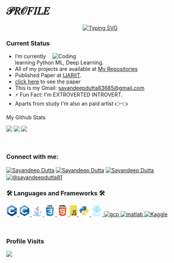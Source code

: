 # 𝒫𝑅𝒪𝐹𝐼𝐿𝐸
<p align="center">
<a href="https://github.com/drkostas">
    <img src="https://readme-typing-svg.demolab.com?font=Georgia&size=18&duration=2000&pause=100&multiline=true&width=500&height=80&lines=Sayandeep+Dutta;Student+%7C+B.Tech in ECE+Narula Institute of Technology +%7C;AI and ML+%7C+Computer+Vision+%7C" alt="Typing SVG" />
</a>
<br/>

<h3 align="left">Current Status</h3>
<img align="right" alt="Coding" width="380" src="https://media.giphy.com/media/4rZA5D22301iMgrUNd/giphy.gif">

- I’m currently learning Python ML, Deep Learning.
- All of my projects are available at [My Repositories](https://github.com/Sayandeep15?tab=repositories)
- Published Paper at [IJARIIT](https://www.ijariit.com/?utm_source=pdf&utm_medium=edition&utm_campaign=OmAkSols&utm_term=V8I4-1199).
-  [click here](https://www.ijariit.com/manuscript/fast-pothole-detection-with-the-yolo-algorithm/) to see the paper
- This is my Gmail: sayandeepdutta83685@gmail.com
- ⚡ Fun Fact: I'm EXTROVERTED INTROVERT. 
- Aparts from study I'm also an paid artist 👉👈

My Github Stats

![](http://github-profile-summary-cards.vercel.app/api/cards/profile-details?username=Sayandeep15&theme=dracula) 
![](http://github-profile-summary-cards.vercel.app/api/cards/repos-per-language?username=Sayandeep15&theme=dracula) 
![](http://github-profile-summary-cards.vercel.app/api/cards/most-commit-language?username=Sayandeep15&theme=dracula)

<br>

<h3 align="left">Connect with me:</h3>

<p align="left">

<a href="https://www.linkedin.com/in/sayandeep-dutta-profile/" target="blank"><img align="center" src="https://raw.githubusercontent.com/rahuldkjain/github-profile-readme-generator/master/src/images/icons/Social/linked-in-alt.svg" alt="Sayandeep Dutta" height="30" width="30" /></a>
<a href="https://www.facebook.com/profile.php?id=100036169861218" target="blank"><img align="center" src="https://raw.githubusercontent.com/rahuldkjain/github-profile-readme-generator/master/src/images/icons/Social/facebook.svg" alt="Sayandeep Dutta" height="30" width="30" /></a>
<a href="https://instagram.com/i_am_sayandeep?igshid=YmMyMTA2M2Y=" target="blank"><img align="center" src="https://raw.githubusercontent.com/rahuldkjain/github-profile-readme-generator/master/src/images/icons/Social/instagram.svg" alt="Sayandeep Dutta" height="30" width="30" /></a>
<a href="https://www.hackerrank.com/sayandeepdutta81" target="blank"><img align="center" src="https://raw.githubusercontent.com/rahuldkjain/github-profile-readme-generator/master/src/images/icons/Social/hackerrank.svg" alt="@sayandeepdutta81" height="40" width="40" /></a>

</p>


<h3 align="left">🛠️ Languages and Frameworks 🛠️</h3>
<p align="left">
<a href="https://www.w3schools.com/cpp/" target="_blank" rel="noreferrer"> <img src="https://raw.githubusercontent.com/devicons/devicon/master/icons/cplusplus/cplusplus-original.svg" alt="cplusplus" width="30" height="30"/> </a><a href="https://aws.amazon.com" target="_blank" rel="noreferrer">  </a> <a href="https://www.cprogramming.com/" target="_blank" rel="noreferrer"> <img src="https://raw.githubusercontent.com/devicons/devicon/master/icons/c/c-original.svg" alt="c" width="30" height="30"/> </a> <a href="https://www.java.com" target="_blank" rel="noreferrer"> <img src="https://raw.githubusercontent.com/devicons/devicon/master/icons/java/java-original.svg" alt="java" width="30" height="30"/> </a>  <a href="https://www.w3schools.com/css/" target="_blank" rel="noreferrer"> <img src="https://raw.githubusercontent.com/devicons/devicon/master/icons/css3/css3-original-wordmark.svg" alt="css3" width="30" height="30"/><a href="https://www.w3.org/html/" target="_blank" rel="noreferrer"> <img src="https://raw.githubusercontent.com/devicons/devicon/master/icons/html5/html5-original-wordmark.svg" alt="html5" width="30" height="30"/> </a> </a><a href="https://developer.mozilla.org/en-US/docs/Web/JavaScript" target="_blank" rel="noreferrer"> <img src="https://raw.githubusercontent.com/devicons/devicon/master/icons/javascript/javascript-original.svg" alt="javascript" width="20" height="30"/> </a> <a href="https://www.python.org" target="_blank" rel="noreferrer"> <img src="https://raw.githubusercontent.com/devicons/devicon/master/icons/python/python-original.svg" alt="python" width="30" height="30"/> </a>  <a href="https://reactjs.org/" target="_blank" rel="noreferrer"> <img src="https://raw.githubusercontent.com/devicons/devicon/master/icons/react/react-original-wordmark.svg" alt="react" width="30" height="30"/> </a>  <a href="https://cloud.google.com" target="_blank" rel="noreferrer"> <img src="https://www.vectorlogo.zone/logos/google_cloud/google_cloud-icon.svg" alt="gcp" width="30" height="30"/> </a><a href="https://www.mathworks.com/" target="_blank" rel="noreferrer"> <img src="https://upload.wikimedia.org/wikipedia/commons/2/21/Matlab_Logo.png" alt="matlab" width="30" height="30"/> </a><a href="https://www.kaggle.com/mesayandeep/code"> <img src="https://www.kaggle.com/static/images/site-logo.svg" alt="Kaggle" width="30" height="30"/> </a>
</p>

<br>



<div align="left">
  <h3><b>Profile Visits</b></h3>
</div>

<p align="left"><img src="https://profile-counter.glitch.me/Sayandeep15/count.svg" /></p>



